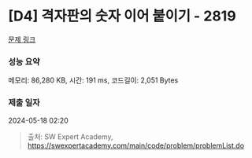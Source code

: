 # [D4] 격자판의 숫자 이어 붙이기 - 2819 

[문제 링크](https://swexpertacademy.com/main/code/problem/problemDetail.do?contestProbId=AV7I5fgqEogDFAXB) 

### 성능 요약

메모리: 86,280 KB, 시간: 191 ms, 코드길이: 2,051 Bytes

### 제출 일자

2024-05-18 02:20



> 출처: SW Expert Academy, https://swexpertacademy.com/main/code/problem/problemList.do